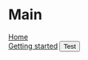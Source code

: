 # Main
[Home](https://github.com/moussaWaked/TestRepo/wiki)
<br>
[Getting started](https://github.com/moussaWaked/TestRepo/wiki/Getting-started)
<button> Test </button>